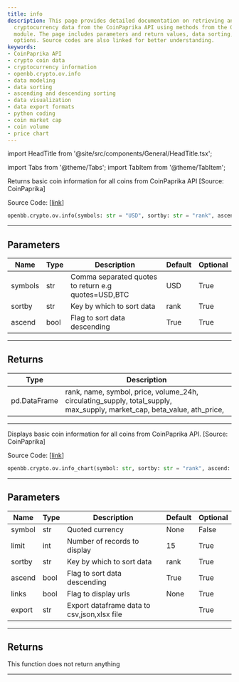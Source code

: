 ```yaml
---
title: info
description: This page provides detailed documentation on retrieving and visualizing
  cryptocurrency data from the CoinPaprika API using methods from the OpenBB crypto
  module. The page includes parameters and return values, data sorting, and export
  options. Source codes are also linked for better understanding.
keywords:
- CoinPaprika API
- crypto coin data
- cryptocurrency information
- openbb.crypto.ov.info
- data modeling
- data sorting
- ascending and descending sorting
- data visualization
- data export formats
- python coding
- coin market cap
- coin volume
- price chart
---
```


import HeadTitle from '@site/src/components/General/HeadTitle.tsx';

<HeadTitle title="info - Ov - Crypto - Reference | OpenBB SDK Docs" />

import Tabs from '@theme/Tabs';
import TabItem from '@theme/TabItem';

<Tabs>
<TabItem value="model" label="Model" default>

Returns basic coin information for all coins from CoinPaprika API [Source: CoinPaprika]

Source Code: [[link](https://github.com/OpenBB-finance/OpenBBTerminal/tree/main/openbb_terminal/cryptocurrency/overview/coinpaprika_model.py#L183)]

```python
openbb.crypto.ov.info(symbols: str = "USD", sortby: str = "rank", ascend: bool = True)
```

---

## Parameters

| Name | Type | Description | Default | Optional |
| ---- | ---- | ----------- | ------- | -------- |
| symbols | str | Comma separated quotes to return e.g quotes=USD,BTC | USD | True |
| sortby | str | Key by which to sort data | rank | True |
| ascend | bool | Flag to sort data descending | True | True |


---

## Returns

| Type | Description |
| ---- | ----------- |
| pd.DataFrame | rank, name, symbol, price, volume_24h, circulating_supply, total_supply,<br/>max_supply, market_cap, beta_value, ath_price, |
---

</TabItem>
<TabItem value="view" label="Chart">

Displays basic coin information for all coins from CoinPaprika API. [Source: CoinPaprika]

Source Code: [[link](https://github.com/OpenBB-finance/OpenBBTerminal/tree/main/openbb_terminal/cryptocurrency/overview/coinpaprika_view.py#L159)]

```python
openbb.crypto.ov.info_chart(symbol: str, sortby: str = "rank", ascend: bool = True, limit: int = 15, export: str = "")
```

---

## Parameters

| Name | Type | Description | Default | Optional |
| ---- | ---- | ----------- | ------- | -------- |
| symbol | str | Quoted currency | None | False |
| limit | int | Number of records to display | 15 | True |
| sortby | str | Key by which to sort data | rank | True |
| ascend | bool | Flag to sort data descending | True | True |
| links | bool | Flag to display urls | None | True |
| export | str | Export dataframe data to csv,json,xlsx file |  | True |


---

## Returns

This function does not return anything

---

</TabItem>
</Tabs>

